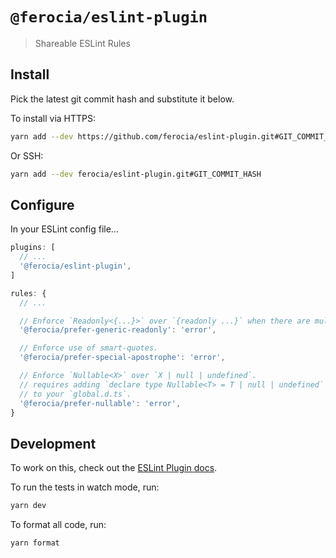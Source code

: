 # `@ferocia/eslint-plugin`

> Shareable ESLint Rules

## Install

Pick the latest git commit hash and substitute it below.

To install via HTTPS:

```bash
yarn add --dev https://github.com/ferocia/eslint-plugin.git#GIT_COMMIT_HASH
```

Or SSH:

```bash
yarn add --dev ferocia/eslint-plugin.git#GIT_COMMIT_HASH
```

## Configure

In your ESLint config file...

```js
plugins: [
  // ...
  '@ferocia/eslint-plugin',
]

rules: {
  // ...

  // Enforce `Readonly<{...}>` over `{readonly ...}` when there are multiple props.
  '@ferocia/prefer-generic-readonly': 'error',

  // Enforce use of smart-quotes.
  '@ferocia/prefer-special-apostrophe': 'error',

  // Enforce `Nullable<X>` over `X | null | undefined`.
  // requires adding `declare type Nullable<T> = T | null | undefined`
  // to your `global.d.ts`.
  '@ferocia/prefer-nullable': 'error',
}
```

## Development

To work on this, check out the [ESLint Plugin docs](https://eslint.org/docs/developer-guide/working-with-plugins).

To run the tests in watch mode, run:

```bash
yarn dev
```

To format all code, run:

```bash
yarn format
```
